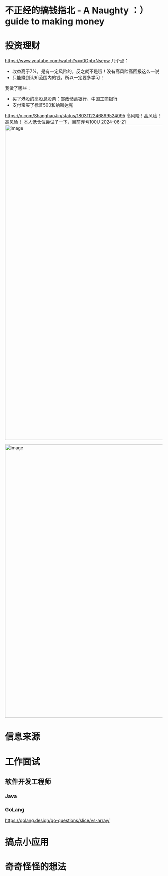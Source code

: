 # 不正经的搞钱指北 - A Naughty ：） guide to making money 

# 投资理财
https://www.youtube.com/watch?v=x0OpbrNsepw
几个点：
- 收益高于7%，是有一定风险的。反之就不是哦！没有高风险高回报这么一说
- 只能赚到认知范围内的钱。所以一定要多学习！

我做了哪些：
- 买了港股的高股息股票：邮政储蓄银行，中国工商银行
- 支付宝买了标普500和纳斯达克

https://x.com/ShanghaoJin/status/1803112246899524095
高风险！高风险！高风险！
本人低仓位尝试了一下，目前浮亏100U
2024-06-21
<img width="1007" alt="image" src="https://github.com/alexjingjing/gaoqianzhibei/assets/8849395/ca9ab89a-574b-4d27-a25f-4beb53bf2ea3">

<img width="873" alt="image" src="https://github.com/alexjingjing/gaoqianzhibei/assets/8849395/365f37d8-d29f-4b75-9fa2-f75dbc4db3d6">



# 信息来源

# 工作面试
## 软件开发工程师
### Java

### GoLang
https://golang.design/go-questions/slice/vs-array/


# 搞点小应用

# 奇奇怪怪的想法
